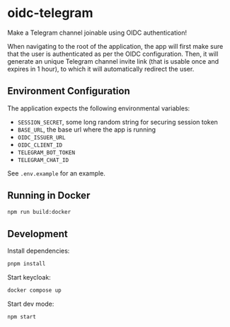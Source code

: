 # oidc-telegram

Make a Telegram channel joinable using OIDC authentication!

When navigating to the root of the application, the app will first make sure that the user is authenticated as per the OIDC configuration. Then, it will generate an unique Telegram channel invite link (that is usable once and expires in 1 hour), to which it will automatically redirect the user.

## Environment Configuration

The application expects the following environmental variables:

- `SESSION_SECRET`, some long random string for securing session token
- `BASE_URL`, the base url where the app is running
- `OIDC_ISSUER_URL`
- `OIDC_CLIENT_ID`
- `TELEGRAM_BOT_TOKEN`
- `TELEGRAM_CHAT_ID`

See `.env.example` for an example.

## Running in Docker

```bash
npm run build:docker
```

## Development

Install dependencies:

```bash
pnpm install
```

Start keycloak:

```bash
docker compose up
```

Start dev mode:

```bash
npm start
```